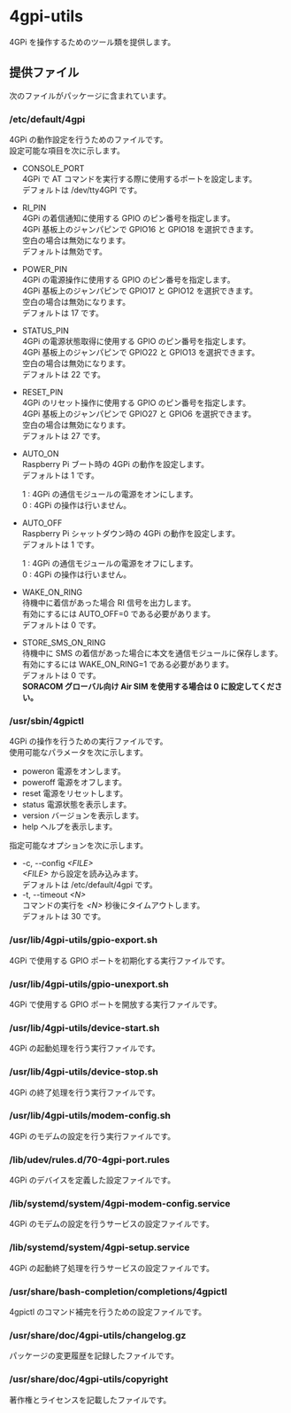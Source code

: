 4gpi-utils
==========

4GPi を操作するためのツール類を提供します。

## 提供ファイル
次のファイルがパッケージに含まれています。

### /etc/default/4gpi
4GPi の動作設定を行うためのファイルです。  
設定可能な項目を次に示します。

+ CONSOLE_PORT  
  4GPi で AT コマンドを実行する際に使用するポートを設定します。  
  デフォルトは /dev/tty4GPI です。

+ RI_PIN  
  4GPi の着信通知に使用する GPIO のピン番号を指定します。  
  4GPi 基板上のジャンパピンで GPIO16 と GPIO18 を選択できます。  
  空白の場合は無効になります。  
  デフォルトは無効です。

+ POWER_PIN  
  4GPi の電源操作に使用する GPIO のピン番号を指定します。  
  4GPi 基板上のジャンパピンで GPIO17 と GPIO12 を選択できます。  
  空白の場合は無効になります。  
  デフォルトは 17 です。

+ STATUS_PIN  
  4GPi の電源状態取得に使用する GPIO のピン番号を指定します。  
  4GPi 基板上のジャンパピンで GPIO22 と GPIO13 を選択できます。  
  空白の場合は無効になります。  
  デフォルトは 22 です。

+ RESET_PIN  
  4GPi のリセット操作に使用する GPIO のピン番号を指定します。  
  4GPi 基板上のジャンパピンで GPIO27 と GPIO6 を選択できます。  
  空白の場合は無効になります。  
  デフォルトは 27 です。

+ AUTO_ON  
  Raspberry Pi ブート時の 4GPi の動作を設定します。  
  デフォルトは 1 です。

  1 : 4GPi の通信モジュールの電源をオンにします。  
  0 : 4GPi の操作は行いません。

+ AUTO_OFF  
  Raspberry Pi シャットダウン時の 4GPi の動作を設定します。  
  デフォルトは 1 です。

  1 : 4GPi の通信モジュールの電源をオフにします。  
  0 : 4GPi の操作は行いません。

+ WAKE_ON_RING  
  待機中に着信があった場合 RI 信号を出力します。  
  有効にするには AUTO_OFF=0 である必要があります。  
  デフォルトは 0 です。

+ STORE_SMS_ON_RING  
  待機中に SMS の着信があった場合に本文を通信モジュールに保存します。  
  有効にするには WAKE_ON_RING=1 である必要があります。  
  デフォルトは 0 です。  
  **SORACOM グローバル向け Air SIM を使用する場合は 0 に設定してください。**

### /usr/sbin/4gpictl
4GPi の操作を行うための実行ファイルです。  
使用可能なパラメータを次に示します。
+ poweron
  電源をオンします。  
+ poweroff
  電源をオフします。  
+ reset
  電源をリセットします。  
+ status
  電源状態を表示します。  
+ version
  バージョンを表示します。  
+ help
  ヘルプを表示します。

指定可能なオプションを次に示します。
+ -c, --config _&lt;FILE&gt;_  
  _&lt;FILE&gt;_ から設定を読み込みます。  
  デフォルトは /etc/default/4gpi です。
+ -t, --timeout _&lt;N&gt;_  
  コマンドの実行を _&lt;N&gt;_ 秒後にタイムアウトします。  
  デフォルトは 30 です。

### /usr/lib/4gpi-utils/gpio-export.sh
4GPi で使用する GPIO ポートを初期化する実行ファイルです。

### /usr/lib/4gpi-utils/gpio-unexport.sh
4GPi で使用する GPIO ポートを開放する実行ファイルです。

### /usr/lib/4gpi-utils/device-start.sh
4GPi の起動処理を行う実行ファイルです。

### /usr/lib/4gpi-utils/device-stop.sh
4GPi の終了処理を行う実行ファイルです。

### /usr/lib/4gpi-utils/modem-config.sh
4GPi のモデムの設定を行う実行ファイルです。

### /lib/udev/rules.d/70-4gpi-port.rules
4GPi のデバイスを定義した設定ファイルです。

### /lib/systemd/system/4gpi-modem-config.service
4GPi のモデムの設定を行うサービスの設定ファイルです。

### /lib/systemd/system/4gpi-setup.service
4GPi の起動終了処理を行うサービスの設定ファイルです。

### /usr/share/bash-completion/completions/4gpictl
4gpictl のコマンド補完を行うための設定ファイルです。

### /usr/share/doc/4gpi-utils/changelog.gz
パッケージの変更履歴を記録したファイルです。

### /usr/share/doc/4gpi-utils/copyright
著作権とライセンスを記載したファイルです。
